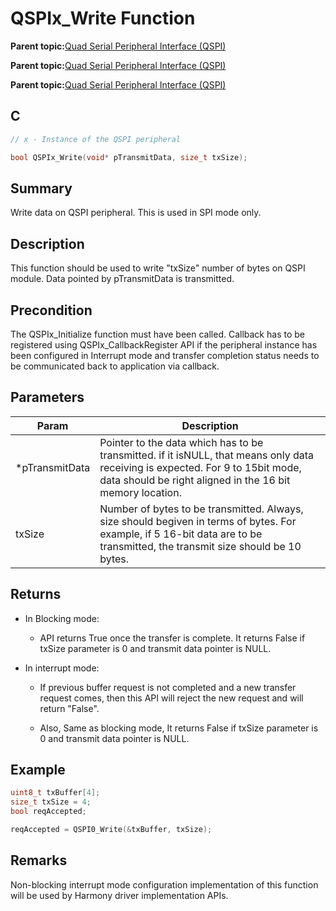 # QSPIx\_Write Function

**Parent topic:**[Quad Serial Peripheral Interface \(QSPI\)](GUID-AA725558-EF5D-4D83-9378-06E61B172173.md)

**Parent topic:**[Quad Serial Peripheral Interface \(QSPI\)](GUID-83EB94B5-4BF1-4820-A486-C5B9D1099320.md)

**Parent topic:**[Quad Serial Peripheral Interface \(QSPI\)](GUID-56797157-F046-4DD8-9A9F-CFC59C3A989A.md)

## C

```c
// x - Instance of the QSPI peripheral

bool QSPIx_Write(void* pTransmitData, size_t txSize);
```

## Summary

Write data on QSPI peripheral. This is used in SPI mode only.

## Description

This function should be used to write "txSize" number of bytes on QSPI module. Data pointed by pTransmitData is transmitted.

## Precondition

The QSPIx\_Initialize function must have been called. Callback has to be registered using QSPIx\_CallbackRegister API if the peripheral instance has been configured in Interrupt mode and transfer completion status needs to be communicated back to application via callback.

## Parameters

|Param|Description|
|-----|-----------|
|\*pTransmitData|Pointer to the data which has to be transmitted. if it isNULL, that means only data receiving is expected. For 9 to 15bit mode, data should be right aligned in the 16 bit memory location.|
|txSize|Number of bytes to be transmitted. Always, size should begiven in terms of bytes. For example, if 5 16-bit data are to be transmitted, the transmit size should be 10 bytes.|

## Returns

-   In Blocking mode:

    -   API returns True once the transfer is complete. It returns False if txSize parameter is 0 and transmit data pointer is NULL.

-   In interrupt mode:

    -   If previous buffer request is not completed and a new transfer request comes, then this API will reject the new request and will return "False".

    -   Also, Same as blocking mode, It returns False if txSize parameter is 0 and transmit data pointer is NULL.


## Example

```c
uint8_t txBuffer[4];
size_t txSize = 4;
bool reqAccepted;

reqAccepted = QSPI0_Write(&txBuffer, txSize);
```

## Remarks

Non-blocking interrupt mode configuration implementation of this function will be used by Harmony driver implementation APIs.

